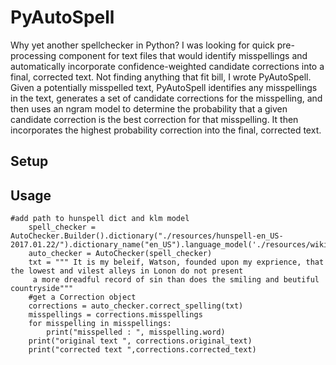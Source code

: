 # PyAutoSpell


Why yet another spellchecker in Python? I was looking for quick pre-processing component for text files that would identify misspellings and automatically incorporate confidence-weighted candidate corrections into a final, corrected text. Not finding anything that fit bill, I wrote PyAutoSpell. Given a potentially misspelled text, PyAutoSpell identifies any misspellings in the text, generates a set of candidate corrections for the misspelling, and then uses an ngram model to determine the probability that a given candidate correction is the best correction for that misspelling. It then incorporates the highest probability correction into the final, corrected text. 

## Setup


## Usage
```
#add path to hunspell dict and klm model
    spell_checker = AutoChecker.Builder().dictionary("./resources/hunspell-en_US-2017.01.22/").dictionary_name("en_US").language_model('./resources/wiki_lm_truncated_c.klm').build()
    auto_checker = AutoChecker(spell_checker)
    txt = """ It is my beleif, Watson, founded upon my exprience, that the lowest and vilest alleys in Lonon do not present 
     a more dreadful record of sin than does the smiling and beutiful countryside"""
    #get a Correction object
    corrections = auto_checker.correct_spelling(txt)
    misspellings = corrections.misspellings
    for misspelling in misspellings:
        print("misspelled : ", misspelling.word)
    print("original text ", corrections.original_text)
    print("corrected text ",corrections.corrected_text)

```
